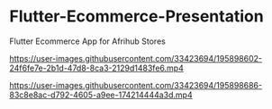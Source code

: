 # Flutter-Ecommerce-Presentation
Flutter Ecommerce App for Afrihub Stores


https://user-images.githubusercontent.com/33423694/195898602-24f6fe7e-2b1d-47d8-8ca3-2129d1483fe6.mp4



https://user-images.githubusercontent.com/33423694/195898686-83c8e8ac-d792-4605-a9ee-174214444a3d.mp4

